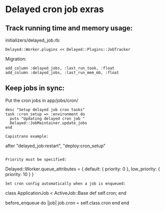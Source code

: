 # Delayed cron job exras

## Track running time and memory usage:  

initializers/delayed_job.rb:
```
Delayed::Worker.plugins << Delayed::Plugins::JobTracker
```

Migration:  
```
add_column :delayed_jobs, :last_run_took, :float
add_column :delayed_jobs, :last_run_mem_mb, :float
```


## Keep jobs in sync:  

Put the cron jobs in app/jobs/cron/  

```
desc "Setup delayed job cron tasks"
task :cron_setup => :environment do
  puts "Updating delayed cron job "
  Delayed::JobMaintainer.update_jobs
end

Capistrano example:  
```
after "delayed_job:restart", "deploy:cron_setup"
```

Priority must be specified:  
```
Delayed::Worker.queue_attributes = {
  default: { priority: 0 },
  low_priority: { priority: 10 }
}
```
Set cron config automatically when a job is enqueued:  

```
class ApplicationJob < ActiveJob::Base
  def self.cron; end

  before_enqueue do |job|
    job.cron = self.class.cron
  end
end
```
